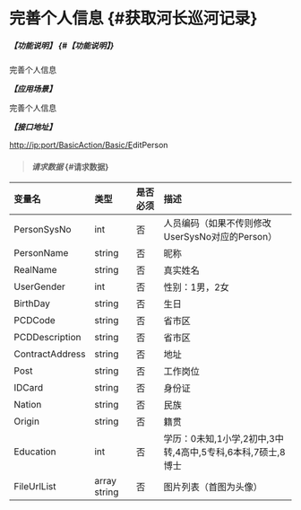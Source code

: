 # 完善个人信息 {#获取河长巡河记录}

##### _【功能说明】_ {#【功能说明】}

完善个人信息

_**【应用场景】**_

完善个人信息

_**【接口地址】**_

[http://ip:port/BasicAction/](http://ip:port/HMQuery/PatrolRiver/GetPatrolRivers)[Basic](http://ip:port/HMQuery/PatrolRiver/GetPatrolRivers)[/E](http://ip:port/HMQuery/PatrolRiver/GetPatrolRivers)ditPerson

> #### _请求数据_ {#请求数据}

| 变量名 | 类型 | 是否必须 | 描述 |
| :--- | :--- | :--- | :--- |
| PersonSysNo | int | 否 | 人员编码（如果不传则修改UserSysNo对应的Person） |
| PersonName | string | 否 | 昵称 |
| RealName | string | 否 | 真实姓名 |
| UserGender | int | 否 | 性别：1男，2女 |
| BirthDay | string | 否 | 生日 |
| PCDCode | string | 否 | 省市区 |
| PCDDescription | string | 否 | 省市区 |
| ContractAddress | string | 否 | 地址 |
| Post | string | 否 | 工作岗位 |
| IDCard | string | 否 | 身份证 |
| Nation | string | 否 | 民族 |
| Origin | string | 否 | 籍贯 |
| Education | int | 否 | 学历：0未知,1小学,2初中,3中转,4高中,5专科,6本科,7硕士,8博士 |
| FileUrlList | array string | 否 | 图片列表（首图为头像） |



